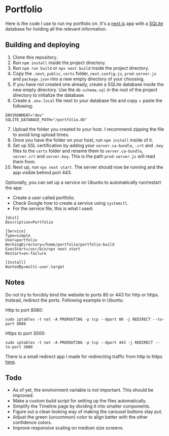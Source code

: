 # Portfolio

Here is the code I use to run my portfolio on. It's a [next.js](https://nextjs.org/) app with a [SQLite](https://www.sqlite.org/index.html) database for holding all the relevant information.

## Building and deploying

1. Clone this repository.
2. Run `npm install` inside the project directory.
3. Run `npm run build` or `npx next build` inside the project directory.
4. Copy the `.next`, `public`, `certs` folder, `next.config.js`, `prod-server.js` and `package.json` into a new empty directory of your choosing.
5. If you have not created one already, create a SQLite database inside the new empty directory. Use the `db-schema.sql` in the root of the project directory to initialize the database.
6. Create a `.env.local` file next to your database file and copy + paste the following:

```
ENVIRONMENT="dev"
SQLITE_DATABASE_PATH="/portfolio.db"
```

7. Upload the folder you created to your host. I recommend zipping the file to avoid long upload times.
8. Once you have the folder on your host, run `npm install` inside of it.
9. Set up SSL certification by adding your `server.ca-bundle`, `.crt` and `.key` files to the `certs` folder and rename them to `server.ca-bundle`, `server.crt` and `server.key`. This is the path `prod-server.js` will read them from.
10. Next up, run `npx next start`. The server should now be running and the app visible behind port 443.

Optionally, you can set up a service on Ubuntu to automatically run/restart the app:

- Create a user called portfolio.
- Check Google how to create a service using `systemctl`.
- For the service file, this is what I used:

```
[Unit]
Description=Portfolio

[Service]
Type=simple
User=portfolio
WorkingDirectory=/home/portfolio/portfolio-build
ExecStart=/usr/bin/npx next start
Restart=on-failure

[Install]
WantedBy=multi-user.target
```

## Notes

Do not try to forcibly bind the website to ports 80 or 443 for http or https. Instead, redirect the ports. Following example in Ubuntu:

Http to port 8080:

`sudo iptables -t nat -A PREROUTING -p tcp --dport 80 -j REDIRECT --to-port 8080`

Https to port 3000:

`sudo iptables -t nat -A PREROUTING -p tcp --dport 443 -j REDIRECT --to-port 3000`

There is a small redirect app I made for redirecting traffic from http to https [here](https://github.com/jeknom/https-redirect).

## Todo

- As of yet, the environment variable is not important. This should be improved.
- Make a custom build script for setting up the files automatically.
- Simplify the Timeline page by dividing it into smaller components.
- Figure out a clean looking way of making the carousel buttons stay put.
- Adjust the green (uncommon) color to align better with the other confidence colors.
- Improve responsive scaling on medium size screens.
